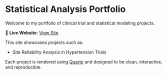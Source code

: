 # Statistical Analysis Portfolio

Welcome to my portfolio of clinical trial and statistical modeling projects.

🔗 **Live Website**: [View Site](https://prince-agyapong.github.io/Statistical-Analysis/)

This site showcases projects such as:

- Site Reliability Analysis in Hypertension Trials

Each project is rendered using [Quarto](https://quarto.org/) and designed to be clean, interactive, and reproducible.
